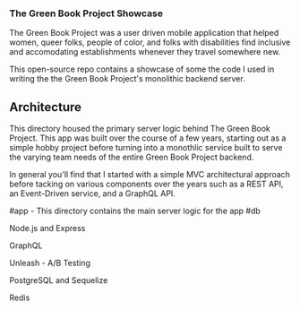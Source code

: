 ### The Green Book Project Showcase
The Green Book Project was a user driven mobile application that helped women, queer folks, people of color, and folks with disabilities find inclusive and accomodating establishments whenever they travel somewhere new.

This open-source repo contains a showcase of some the code I used in writing the the Green Book Project's monolithic backend server.


## Architecture

This directory housed the primary server logic behind The Green Book Project. This app was built over the course of a few years, starting out as a simple hobby project before turning into a monothlic service built to serve the varying team needs of the entire Green Book Project backend.

In general you'll find that I started with a simple MVC architectural approach before tacking on various components over the years such as a REST API, an Event-Driven service, and a GraphQL API.

#app - This directory contains the main server logic for the app
#db


Node.js and Express


GraphQL

Unleash - A/B Testing

PostgreSQL and Sequelize

Redis
